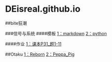 # DEisreal.github.io

##bite狂潮

###信号与系统
####模板
[1：markdown](https://github.com/DEisreal/DEisreal.github.io/blob/master/SandS/SS%20templet.md)
[2：python](https://github.com/DEisreal/DEisreal.github.io/blob/master/SandS/py%20templet.py)

####作业
[1：课本P31_题1-11](https://github.com/DEisreal/DEisreal.github.io/blob/master/SandS/SS1-11.md)


##Otaku
[1：Reborn](https://deisreal.github.io/Otaku/Reborn.html)
[2：Peppa_Pig](https://github.com/DEisreal/DEisreal.github.io/blob/master/Otaku/Peppa%20Pig.py)